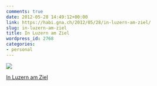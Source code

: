 ```yaml
---
comments: true
date: 2012-05-28 14:49:12+00:00
link: https://habi.gna.ch/2012/05/28/in-luzern-am-ziel/
slug: in-luzern-am-ziel
title: In Luzern am Ziel
wordpress_id: 2768
categories:
- personal
---
```


[![](https://static.flickr.com/8166/7287112276_06be6747c2_m.jpg)](https://www.flickr.com/photos/habi/7287112276/)

[In Luzern am Ziel](https://www.flickr.com/photos/habi/7287112276/)